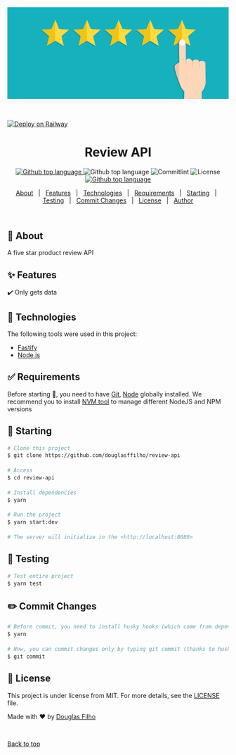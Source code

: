 <div align="center" id="top"> 
  <img src="./.github/review.webp" alt="Review API" />

  &#xa0;
</div>
<a href="https://railway.app/new/template/ZZ50Bj" rel="nofollow"><img src="https://camo.githubusercontent.com/081df3dd8cff37aab35044727b02b94a8e948052487a8c6253e190f5940d776d/68747470733a2f2f7261696c7761792e6170702f627574746f6e2e737667" alt="Deploy on Railway" data-canonical-src="https://railway.app/button.svg" style="max-width: 100%;"></a>

<h1 align="center">Review API</h1>

<div align="center">
  <a href="https://www.fastify.io/" rel="nofollow">
    <img alt="Github top language" src="https://img.shields.io/badge/Fastify-4.x-green.svg">
  </a>

  <img alt="Github top language" src="https://img.shields.io/badge/NodeJS-16.17.0-green.svg">

  <img alt="Commitlint" src="https://img.shields.io/badge/commitlint-&check;-green.svg">

  <img alt="License" src="https://img.shields.io/badge/License-MIT-yellow.svg">

  <a href="https://review-api-dev.up.railway.app" rel="nofollow">
    <img alt="Github top language" src="https://img.shields.io/badge/Open_URL_&#8599;-blue.svg">
  </a>
</div>

<p align="center">
  <a href="#dart-about">About</a> &#xa0; | &#xa0; 
  <a href="#sparkles-features">Features</a> &#xa0; | &#xa0;
  <a href="#rocket-technologies">Technologies</a> &#xa0; | &#xa0;
  <a href="#white_check_mark-requirements">Requirements</a> &#xa0; | &#xa0;
  <a href="#checkered_flag-starting">Starting</a> &#xa0; | &#xa0;
  <a href="#mag_right-testing">Testing</a> &#xa0; | &#xa0;
  <a href="#pencil2-commit-changes">Commit Changes</a> &#xa0; | &#xa0;
  <a href="#memo-license">License</a> &#xa0; | &#xa0;
  <a href="https://github.com/douglasffilho" target="_blank">Author</a>
</p>

<br>

## :dart: About ##

A five star product review API

## :sparkles: Features ##

:heavy_check_mark: Only gets data

## :rocket: Technologies ##

The following tools were used in this project:

- [Fastify](https://www.fastify.io/)
- [Node.js](https://nodejs.org/en/)

## :white_check_mark: Requirements ##

Before starting :checkered_flag:, you need to have [Git](https://git-scm.com), [Node](https://nodejs.org/en/) globally installed.
We recommend you to install [NVM tool](https://github.com/nvm-sh/nvm/blob/master/README.md#installing-and-updating) to manage different NodeJS and NPM versions

## :checkered_flag: Starting ##

```bash
# Clone this project
$ git clone https://github.com/douglasffilho/review-api

# Access
$ cd review-api

# Install dependencies
$ yarn

# Run the project
$ yarn start:dev

# The server will initialize in the <http://localhost:8080>
```

## :mag_right: Testing ##

```bash
# Test entire project
$ yarn test
```

## :pencil2: Commit Changes ##

```bash
# Before commit, you need to install husky hooks (which come from dependency install)
$ yarn

# Now, you can commit changes only by typing git commit (thanks to husky, commitizen and commitlint features)
$ git commit
```

## :memo: License ##

This project is under license from MIT. For more details, see the [LICENSE](LICENSE) file.


Made with :heart: by <a href="https://github.com/douglasffilho" target="_blank">Douglas Filho</a>

&#xa0;

<a href="#top">Back to top</a>
